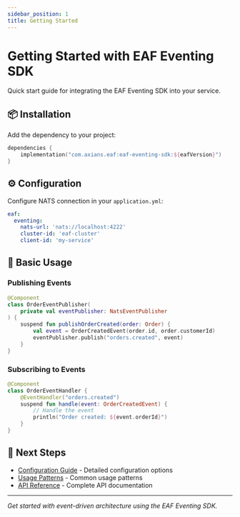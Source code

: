 ```yaml
---
sidebar_position: 1
title: Getting Started
---
```


# Getting Started with EAF Eventing SDK

Quick start guide for integrating the EAF Eventing SDK into your service.

## 📦 Installation

Add the dependency to your project:

```kotlin
dependencies {
    implementation("com.axians.eaf:eaf-eventing-sdk:${eafVersion}")
}
```

## ⚙️ Configuration

Configure NATS connection in your `application.yml`:

```yaml
eaf:
  eventing:
    nats-url: 'nats://localhost:4222'
    cluster-id: 'eaf-cluster'
    client-id: 'my-service'
```

## 🚀 Basic Usage

### Publishing Events

```kotlin
@Component
class OrderEventPublisher(
    private val eventPublisher: NatsEventPublisher
) {
    suspend fun publishOrderCreated(order: Order) {
        val event = OrderCreatedEvent(order.id, order.customerId)
        eventPublisher.publish("orders.created", event)
    }
}
```

### Subscribing to Events

```kotlin
@Component
class OrderEventHandler {
    @EventHandler("orders.created")
    suspend fun handle(event: OrderCreatedEvent) {
        // Handle the event
        println("Order created: ${event.orderId}")
    }
}
```

## 🔧 Next Steps

- [Configuration Guide](./configuration.md) - Detailed configuration options
- [Usage Patterns](./patterns.md) - Common usage patterns
- [API Reference](./api-reference.md) - Complete API documentation

---

_Get started with event-driven architecture using the EAF Eventing SDK._
